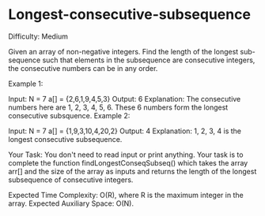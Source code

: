 # Longest-consecutive-subsequence

Difficulty: Medium

Given an array of non-negative integers. Find the length of the longest sub-sequence such that elements in the subsequence are consecutive integers, the consecutive numbers can be in any order.
 
Example 1:

Input:
N = 7
a[] = {2,6,1,9,4,5,3}
Output:
6
Explanation:
The consecutive numbers here
are 1, 2, 3, 4, 5, 6. These 6 
numbers form the longest consecutive
subsquence.
Example 2:

Input:
N = 7
a[] = {1,9,3,10,4,20,2}
Output:
4
Explanation:
1, 2, 3, 4 is the longest
consecutive subsequence.

Your Task:
You don't need to read input or print anything. Your task is to complete the function findLongestConseqSubseq() which takes the array arr[] and the size of the array as inputs and returns the length of the longest subsequence of consecutive integers. 


Expected Time Complexity: O(R), where R is the maximum integer in the array.
Expected Auxiliary Space: O(N).
